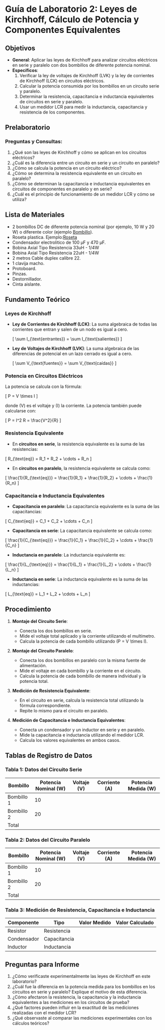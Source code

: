 # Guía de Laboratorio 2: Leyes de Kirchhoff, Cálculo de Potencia y Componentes Equivalentes

## Objetivos
- **General**: Aplicar las leyes de Kirchhoff para analizar circuitos eléctricos en serie y paralelo con dos bombillos de diferente potencia nominal.
- **Específicos**:
  1. Verificar la ley de voltajes de Kirchhoff (LVK) y la ley de corrientes de Kirchhoff (LCK) en circuitos eléctricos.
  2. Calcular la potencia consumida por los bombillos en un circuito serie y paralelo.
  3. Determinar la resistencia, capacitancia e inductancia equivalentes de circuitos en serie y paralelo.
  4. Usar un medidor LCR para medir la inductancia, capacitancia y resistencia de los componentes.

## Prelaboratorio

### Preguntas y Consultas:
1. ¿Qué son las leyes de Kirchhoff y cómo se aplican en los circuitos eléctricos?
2. ¿Cuál es la diferencia entre un circuito en serie y un circuito en paralelo?
3. ¿Cómo se calcula la potencia en un circuito eléctrico?
4. ¿Cómo se determina la resistencia equivalente en un circuito en paralelo?
5. ¿Cómo se determinan la capacitancia e inductancia equivalentes en circuitos de componentes en paralelo y en serie?
6. ¿Cuál es el principio de funcionamiento de un medidor LCR y cómo se utiliza?

## Lista de Materiales
- 2 bombillos DC de diferente potencia nominal (por ejemplo, 10 W y 20 W) o diferente color (ejemplo [Bombillo](https://ferretronica.com/products/bombillo-candelabro-120v-ac-verde-rosca-e12?_pos=6&_sid=4f9831ce0&_ss=r)).
- Roseta plastica. Ejemplo:[Roseta](https://ferretronica.com/products/roseta-plastica-de-rosca-e12-para-bombillo-candelabro?_pos=2&_sid=4f9831ce0&_ss=r)
- Condensador electrolitico de 100 µF y 470 µF.
- Bobina Axial Tipo Resistencia 33uH - 1/4W
- Bobina Axial Tipo Resistencia 22uH - 1/4W
- 2 metros Cable duplex calibre 22.
- 1 clavija macho.
- Protoboard.
- Pinzas.
- Destornillador.
- Cinta aislante.

## Fundamento Teórico

### Leyes de Kirchhoff
- **Ley de Corrientes de Kirchhoff (LCK)**: La suma algebraica de todas las corrientes que entran y salen de un nodo es igual a cero.
  
  \[
  \sum I_{\text{entrantes}} = \sum I_{\text{salientes}}
  \]

- **Ley de Voltajes de Kirchhoff (LVK)**: La suma algebraica de las diferencias de potencial en un lazo cerrado es igual a cero.

  \[
  \sum V_{\text{fuentes}} = \sum V_{\text{caídas}}
  \]

### Potencia en Circuitos Eléctricos
La potencia se calcula con la fórmula:

\[
P = V \times I
\]

donde \(V\) es el voltaje y \(I\) la corriente. La potencia también puede calcularse con:

\[
P = I^2 R = \frac{V^2}{R}
\]

### Resistencia Equivalente
- En **circuitos en serie**, la resistencia equivalente es la suma de las resistencias:

\[
R_{\text{eq}} = R_1 + R_2 + \cdots + R_n
\]

- En **circuitos en paralelo**, la resistencia equivalente se calcula como:

\[
\frac{1}{R_{\text{eq}}} = \frac{1}{R_1} + \frac{1}{R_2} + \cdots + \frac{1}{R_n}
\]

### Capacitancia e Inductancia Equivalentes
- **Capacitancia en paralelo**: La capacitancia equivalente es la suma de las capacitancias:

\[
C_{\text{eq}} = C_1 + C_2 + \cdots + C_n
\]

- **Capacitancia en serie**: La capacitancia equivalente se calcula como:

\[
\frac{1}{C_{\text{eq}}} = \frac{1}{C_1} + \frac{1}{C_2} + \cdots + \frac{1}{C_n}
\]

- **Inductancia en paralelo**: La inductancia equivalente es:

\[
\frac{1}{L_{\text{eq}}} = \frac{1}{L_1} + \frac{1}{L_2} + \cdots + \frac{1}{L_n}
\]

- **Inductancia en serie**: La inductancia equivalente es la suma de las inductancias:

\[
L_{\text{eq}} = L_1 + L_2 + \cdots + L_n
\]

## Procedimiento

1. **Montaje del Circuito Serie**:
   - Conecta los dos bombillos en serie.
   - Mide el voltaje total aplicado y la corriente utilizando el multímetro.
   - Calcula la potencia de cada bombillo utilizando \(P = V \times I\).

2. **Montaje del Circuito Paralelo**:
   - Conecta los dos bombillos en paralelo con la misma fuente de alimentación.
   - Mide el voltaje en cada bombillo y la corriente en el circuito.
   - Calcula la potencia de cada bombillo de manera individual y la potencia total.

3. **Medición de Resistencia Equivalente**:
   - En el circuito en serie, calcula la resistencia total utilizando la fórmula correspondiente.
   - Repite lo mismo para el circuito en paralelo.

4. **Medición de Capacitancia e Inductancia Equivalentes**:
   - Conecta un condensador y un inductor en serie y en paralelo.
   - Mide la capacitancia e inductancia utilizando el medidor LCR.
   - Calcula los valores equivalentes en ambos casos.

## Tablas de Registro de Datos

### Tabla 1: Datos del Circuito Serie

| Bombillo  | Potencia Nominal (W) | Voltaje (V) | Corriente (A) | Potencia Medida (W) |
|-----------|----------------------|-------------|---------------|---------------------|
| Bombillo 1| 10                   |             |               |                     |
| Bombillo 2| 20                   |             |               |                     |
| Total     |                      |             |               |                     |

### Tabla 2: Datos del Circuito Paralelo

| Bombillo  | Potencia Nominal (W) | Voltaje (V) | Corriente (A) | Potencia Medida (W) |
|-----------|----------------------|-------------|---------------|---------------------|
| Bombillo 1| 10                   |             |               |                     |
| Bombillo 2| 20                   |             |               |                     |
| Total     |                      |             |               |                     |

### Tabla 3: Medición de Resistencia, Capacitancia e Inductancia

| Componente | Tipo       | Valor Medido | Valor Calculado |
|------------|------------|--------------|-----------------|
| Resistor   | Resistencia |              |                 |
| Condensador| Capacitancia|              |                 |
| Inductor   | Inductancia |              |                 |

## Preguntas para Informe

1. ¿Cómo verificaste experimentalmente las leyes de Kirchhoff en este laboratorio?
2. ¿Cuál fue la diferencia en la potencia medida para los bombillos en los circuitos en serie y paralelo? Explique el motivo de esta diferencia.
3. ¿Cómo afectaron la resistencia, la capacitancia y la inductancia equivalentes a las mediciones en los circuitos de prueba?
4. ¿Qué factores pueden influir en la exactitud de las mediciones realizadas con el medidor LCR?
5. ¿Qué observaste al comparar las mediciones experimentales con los cálculos teóricos?

